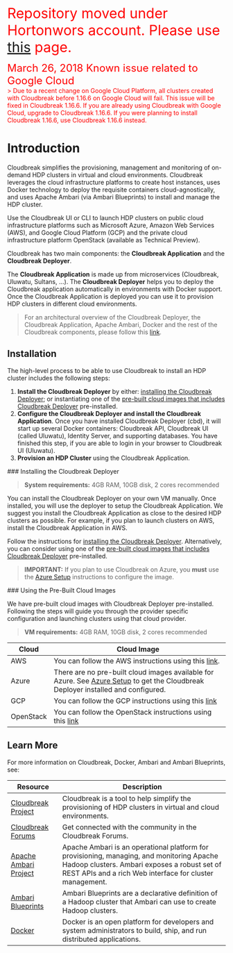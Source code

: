 <p><font color='red' size='6'>Repository moved under Hortonwors account. Please use <a href="https://docs.hortonworks.com/HDPDocuments/Cloudbreak/Cloudbreak-2.4.1/index.html">this</a> page.</font></br></p>  

<font color='red'>
<font color='red' size='5'>March 26, 2018 <font color='red' size='5'>Known issue related to Google Cloud</font></font></br>
> Due to a recent change on Google Cloud Platform, all clusters created with Cloudbreak before 1.16.6 on Google Cloud will fail. This issue will be fixed in Cloudbreak 1.16.6. If you are already using Cloudbreak with Google Cloud, upgrade to Cloudbreak 1.16.6. If you were planning to install Cloudbreak 1.16.6, use Cloudbreak 1.16.6 instead. 
</font>

# Introduction

Cloudbreak simplifies the provisioning, management and monitoring of on-demand HDP clusters in virtual and cloud environments. Cloudbreak leverages the cloud infrastructure platforms to create host instances, uses Docker technology to deploy the requisite containers cloud-agnostically, and uses Apache Ambari (via Ambari Blueprints) to install and manage the HDP cluster.

Use the Cloudbreak UI or CLI to launch HDP clusters on public cloud infrastructure platforms such as Microsoft Azure, Amazon Web Services (AWS), and Google Cloud Platform (GCP) and the private cloud infrastructure platform OpenStack (available as Technical Preview).

Cloudbreak has two main components: the **Cloudbreak Application** and the **Cloudbreak Deployer**.

The **Cloudbreak Application** is made up from microservices (Cloudbreak, Uluwatu, Sultans, ...). The **Cloudbreak Deployer** helps you to deploy the Cloudbreak application automatically in environments with Docker support. Once the Cloudbreak Application is deployed you can use it to provision HDP clusters in different cloud environments.

> For an architectural overview of the Cloudbreak Deployer, the Cloudbreak Application, Apache Ambari, Docker and the rest of the Cloudbreak components, please follow this [link](architecture.md).

## Installation

The high-level process to be able to use Cloudbreak to install an HDP cluster includes the following steps:

1. **Install the Cloudbreak Deployer** by either: [installing the Cloudbreak Deployer](#install-deployer); or instantiating one of the [pre-built cloud images
that includes Cloudbreak Deployer](#pre-built-images) pre-installed.
2. **Configure the Cloudbreak Deployer and install the Cloudbreak Application**. Once you have installed Cloudbreak Deployer (cbd), it will start up several Docker containers: Cloudbreak API, Cloudbreak UI (called Uluwatu), Identity Server, and supporting databases. You have finished this step, if you are able to login in your browser to Cloudbreak UI (Uluwatu).
3. **Provision an HDP Cluster** using the Cloudbreak Application.

<div id="install-deployer"></div>
### Installing the Cloudbreak Deployer

> **System requirements:** 4GB RAM, 10GB disk, 2 cores recommended

You can install the Cloudbreak Deployer on your own VM manually. Once installed, you will use the deployer to setup
the Cloudbreak Application. We suggest you install the Cloudbreak Application as close to the
desired HDP clusters as possible. For example, if you plan to launch clusters on AWS, install the Cloudbreak Application in AWS.

Follow the instructions for [installing the Cloudbreak Deployer](onprem.md). Alternatively, you can consider using one of the [pre-built cloud images that includes Cloudbreak Deployer](#pre-built-images) pre-installed.

> **IMPORTANT:** If you plan to use Cloudbreak on Azure, you **must** use the [Azure Setup](azure.md) instructions to configure the image.


<div id="pre-built-images"></div>
### Using the Pre-Built Cloud Images

We have pre-built cloud images with Cloudbreak Deployer pre-installed. Following the steps will guide you through the provider specific configuration and launching clusters using that cloud provider.

> **VM requirements:** 4GB RAM, 10GB disk, 2 cores recommended

| Cloud | Cloud Image |
|---|---|
| AWS | You can follow the AWS instructions using this [link](aws-image.md). |
| Azure | There are no pre-built cloud images available for Azure. See [Azure Setup](azure.md) to get the Cloudbreak Deployer installed and configured. |
| GCP | You can follow the GCP instructions using this [link](gcp-image.md) |
| OpenStack | You can follow the OpenStack instructions using this [link](openstack-image.md) |

## Learn More

For more information on Cloudbreak, Docker, Ambari and Ambari Blueprints, see:

| Resource | Description |
|---|---|
|[Cloudbreak Project](http://hortonworks.com/hadoop/cloudbreak/) | Cloudbreak is a tool to help simplify the provisioning of HDP clusters in virtual and cloud environments. |
|[Cloudbreak Forums](hortonworks.com/community/forums/forum/cloudbreak/) | Get connected with the community in the Cloudbreak Forums. |
|[Apache Ambari Project](http://hortonworks.com/hadoop/ambari/) | Apache Ambari is an operational platform for provisioning, managing, and monitoring Apache Hadoop clusters. Ambari exposes a robust set of REST APIs and a rich Web interface for cluster management. |
|[Ambari Blueprints](https://cwiki.apache.org/confluence/display/AMBARI/Blueprints)| Ambari Blueprints are a declarative definition of a Hadoop cluster that Ambari can use to create Hadoop clusters. |
|[Docker](https://www.docker.com/) | Docker is an open platform for developers and system administrators to build, ship, and run distributed applications. |
